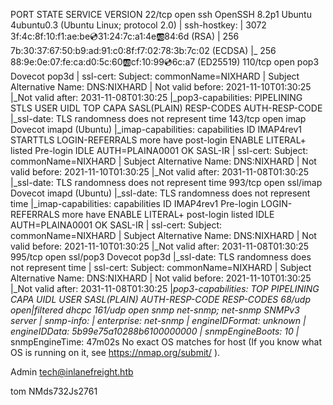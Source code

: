 PORT    STATE         SERVICE  VERSION
22/tcp  open          ssh      OpenSSH 8.2p1 Ubuntu 4ubuntu0.3 (Ubuntu Linux; protocol 2.0)
| ssh-hostkey: 
|   3072 3f:4c:8f:10:f1:ae:be:cd:31:24:7c:a1:4e:ab:84:6d (RSA)
|   256 7b:30:37:67:50:b9:ad:91:c0:8f:f7:02:78:3b:7c:02 (ECDSA)
|_  256 88:9e:0e:07:fe:ca:d0:5c:60:ab:cf:10:99:cd:6c:a7 (ED25519)
110/tcp open          pop3     Dovecot pop3d
| ssl-cert: Subject: commonName=NIXHARD
| Subject Alternative Name: DNS:NIXHARD
| Not valid before: 2021-11-10T01:30:25
|_Not valid after:  2031-11-08T01:30:25
|_pop3-capabilities: PIPELINING STLS USER UIDL TOP CAPA SASL(PLAIN) RESP-CODES AUTH-RESP-CODE
|_ssl-date: TLS randomness does not represent time
143/tcp open          imap     Dovecot imapd (Ubuntu)
|_imap-capabilities: capabilities ID IMAP4rev1 STARTTLS LOGIN-REFERRALS more have post-login ENABLE LITERAL+ listed Pre-login IDLE AUTH=PLAINA0001 OK SASL-IR
| ssl-cert: Subject: commonName=NIXHARD
| Subject Alternative Name: DNS:NIXHARD
| Not valid before: 2021-11-10T01:30:25
|_Not valid after:  2031-11-08T01:30:25
|_ssl-date: TLS randomness does not represent time
993/tcp open          ssl/imap Dovecot imapd (Ubuntu)
|_ssl-date: TLS randomness does not represent time
|_imap-capabilities: capabilities ID IMAP4rev1 Pre-login LOGIN-REFERRALS more have ENABLE LITERAL+ post-login listed IDLE AUTH=PLAINA0001 OK SASL-IR
| ssl-cert: Subject: commonName=NIXHARD
| Subject Alternative Name: DNS:NIXHARD
| Not valid before: 2021-11-10T01:30:25
|_Not valid after:  2031-11-08T01:30:25
995/tcp open          ssl/pop3 Dovecot pop3d
|_ssl-date: TLS randomness does not represent time
| ssl-cert: Subject: commonName=NIXHARD
| Subject Alternative Name: DNS:NIXHARD
| Not valid before: 2021-11-10T01:30:25
|_Not valid after:  2031-11-08T01:30:25
|_pop3-capabilities: TOP PIPELINING CAPA UIDL USER SASL(PLAIN) AUTH-RESP-CODE RESP-CODES
68/udp  open|filtered dhcpc
161/udp open          snmp     net-snmp; net-snmp SNMPv3 server
| snmp-info: 
|   enterprise: net-snmp
|   engineIDFormat: unknown
|   engineIDData: 5b99e75a10288b6100000000
|   snmpEngineBoots: 10
|_  snmpEngineTime: 47m02s
No exact OS matches for host (If you know what OS is running on it, see https://nmap.org/submit/ ).


Admin <tech@inlanefreight.htb>

tom NMds732Js2761